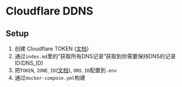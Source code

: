 # Cloudflare DDNS

## Setup
1. 创建 Cloudflare TOKEN ([文档](https://developers.cloudflare.com/fundamentals/api/get-started/create-token/))
2. 通过`index.md`里的“获取所有DNS记录”获取到你需要保持DNS的记录ID(DNS_ID)
3. 把`TOKEN`, `ZONE_ID`([文档](https://developers.cloudflare.com/fundamentals/setup/find-account-and-zone-ids/)), `DNS_ID`配置到`.env`
4. 通过`docker-compose.yml`构建
